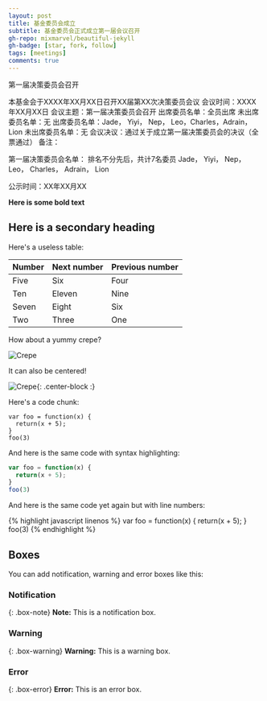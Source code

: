 ```yaml
---
layout: post
title: 基金委员会成立
subtitle: 基金委员会正式成立第一届会议召开
gh-repo: mixmarvel/beautiful-jekyll
gh-badge: [star, fork, follow]
tags: [meetings]
comments: true
---
```


第一届决策委员会召开
 
本基金会于XXXX年XX月XX日召开XX届第XX次决策委员会议
会议时间：XXXX年XX月XX日
会议主题：第一届决策委员会召开
出席委员名单：全员出席
未出席委员名单：无
出席委员名单：Jade， Yiyi， Nep， Leo，Charles，Adrain，Lion
未出席委员名单：无
会议决议：通过关于成立第一届决策委员会的决议（全票通过）
备注：
 
第一届决策委员会名单：
排名不分先后，共计7名委员
Jade， 
Yiyi，
Nep， 
Leo，
Charles，
Adrain，
Lion

公示时间：XX年XX月XX

**Here is some bold text**

## Here is a secondary heading

Here's a useless table:

| Number | Next number | Previous number |
| :------ |:--- | :--- |
| Five | Six | Four |
| Ten | Eleven | Nine |
| Seven | Eight | Six |
| Two | Three | One |


How about a yummy crepe?

![Crepe](https://s3-media3.fl.yelpcdn.com/bphoto/cQ1Yoa75m2yUFFbY2xwuqw/348s.jpg)

It can also be centered!

![Crepe](https://s3-media3.fl.yelpcdn.com/bphoto/cQ1Yoa75m2yUFFbY2xwuqw/348s.jpg){: .center-block :}

Here's a code chunk:

~~~
var foo = function(x) {
  return(x + 5);
}
foo(3)
~~~

And here is the same code with syntax highlighting:

```javascript
var foo = function(x) {
  return(x + 5);
}
foo(3)
```

And here is the same code yet again but with line numbers:

{% highlight javascript linenos %}
var foo = function(x) {
  return(x + 5);
}
foo(3)
{% endhighlight %}

## Boxes
You can add notification, warning and error boxes like this:

### Notification

{: .box-note}
**Note:** This is a notification box.

### Warning

{: .box-warning}
**Warning:** This is a warning box.

### Error

{: .box-error}
**Error:** This is an error box.
